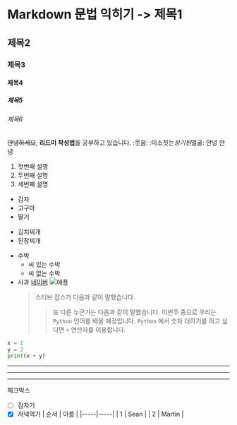 # Markdown 문법 익히기 -> 제목1

## 제목2

### 제목3

#### 제목4

##### 제목5

###### 제목6

~~안녕하세요~~, **리드미 작성법**을 공부하고 있습니다.
:웃음:
:미소짓는*상기된*얼굴:
안녕
안녕

1. 첫번째 설명
2. 두번째 설명
3. 세번째 설명

-   감자
-   고구마
-   딸기

*   김치찌개
*   된장찌개

-   수박
    -   씨 있는 수박
    -   씨 없는 수박
-   사과
    [네이버](www.naver.com)
    ![애플](https://i.namu.wiki/i/2dBRbeRd0tqAOlprBaSYh2UYDOeTMaoMA9Y1mX5d0oLYFZZCp6RQwo5QOA6QoKiJBir188xH21zIv9Am4-I_krc5oGkyr71pF3US_WLumAZaeNYhmA-x4zfIjQzWxlF3bKQlbu2GxuEiT1qi6Nj7rg.svg)
    > 스티브 잡스가 다음과 같이 말했습니다.
    >
    > > 또 다른 누군가는 다음과 같이 말했습니다.
    > > 이번주 중으로 우리는 `Python` 언어를 배울 예정입니다.
    > > `Python` 에서 숫자 더하기를 하고 싶다면 `+` 연산자를 이용합니다.

```Python
x = 1
y = 2
print(x + y)
```

---

---

---

체크박스

-   [ ] 잠자기
-   [x] 저녁먹기
        | 순서 | 이름 |
        |-----|-----|
        | 1 | Sean |
        | 2 | Martin |
